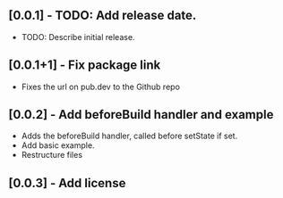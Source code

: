 ## [0.0.1] - TODO: Add release date.

* TODO: Describe initial release.

## [0.0.1+1] - Fix package link

* Fixes the url on pub.dev to the Github repo

## [0.0.2] - Add beforeBuild handler and example

* Adds the beforeBuild handler, called before setState if set.
* Add basic example.
* Restructure files 

## [0.0.3] - Add license